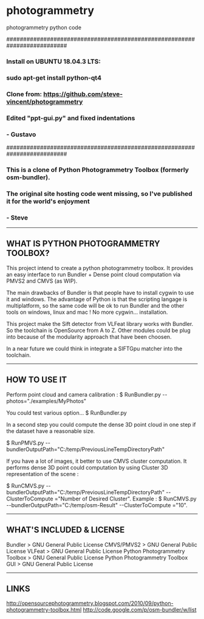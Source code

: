# photogrammetry
photogrammetry python code

##########################################################################
### Install on UBUNTU 18.04.3 LTS:
### sudo apt-get install python-qt4

### Clone from: https://github.com/steve-vincent/photogrammetry
### Edited "ppt-gui.py" and fixed indentations
### - Gustavo
##########################################################################


### This is a clone of Python Photogrammetry Toolbox (formerly osm-bundler). 
### The original site hosting code went missing, so I've published it for the world's enjoyment
### - Steve


---------------------------------------
WHAT IS PYTHON PHOTOGRAMMETRY TOOLBOX?
---------------------------------------

This project intend to create a python photogrammetry toolbox.
It provides an easy interface to run Bundler + Dense point cloud computation via PMVS2 and CMVS (as WIP).

The main drawbacks of Bundler is that people have to install cygwin to use it and windows.
The advantage of Python is that the scripting langage is multiplatform, so the same code will be ok to run Bundler and the other tools on windows, linux and mac ! No more cygwin... installation.

This project make the Sift detector from VLFeat library works with Bundler. So the toolchain is OpenSource from A to Z. Other modules could be plug into because of the modularity approach that have been choosen.

In a near future we could think in integrate a SIFTGpu matcher into the toolchain.


---------------------------------------
HOW TO USE IT
---------------------------------------

Perform point cloud and camera calibration :
$ RunBundler.py --photos="./examples/MyPhotos" 

You could test various option... $ RunBundler.py

In a second step you could compute the dense 3D point cloud in one step if the dataset have a reasonable size.

$ RunPMVS.py --bundlerOutputPath="C:/temp/PreviousLineTempDirectoryPath" 

If you have a lot of images, it better to use CMVS cluster computation.
It performs dense 3D point could computation by using Cluster 3D representation of the scene :

$ RunCMVS.py --bundlerOutputPath="C:/temp/PreviousLineTempDirectoryPath" --ClusterToCompute ="Number of Desired Cluster".
Example :
$ RunCMVS.py --bundlerOutputPath="C:/temp/osm-Result" --ClusterToCompute ="10".


---------------------------------------
WHAT'S INCLUDED & LICENSE
---------------------------------------

Bundler > GNU General Public License
CMVS/PMVS2 > GNU General Public License
VLFeat > GNU General Public License
Python Photogrammetry Toolbox > GNU General Public License
Python Photogrammetry Toolbox GUI > GNU General Public License


---------------------------------------
LINKS
---------------------------------------

http://opensourcephotogrammetry.blogspot.com/2010/09/python-photogrammetry-toolbox.html
http://code.google.com/p/osm-bundler/w/list
